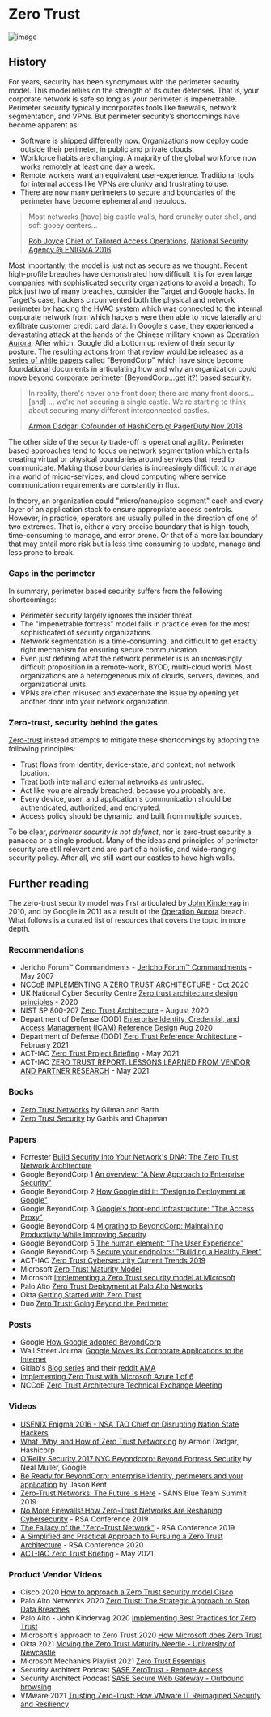 # Zero Trust
![image](https://user-images.githubusercontent.com/68043327/121101807-8eeab600-c7ca-11eb-88c3-b9cb8b5648ea.png)


## History

For years, security has been synonymous with the perimeter security model. This model relies on the strength of its outer defenses. That is, your corporate network is safe so long as your perimeter is impenetrable. Perimeter security typically incorporates tools like firewalls, network segmentation, and VPNs. But perimeter security’s shortcomings have become apparent as:

- Software is shipped differently now. Organizations now deploy code outside their perimeter, in public and private clouds.
- Workforce habits are changing. A majority of the global workforce now works remotely at least one day a week.
- Remote workers want an equivalent user-experience. Traditional tools for internal access like VPNs are clunky and frustrating to use.
- There are now many perimeters to secure and boundaries of the perimeter have become ephemeral and nebulous.

> Most networks [have] big castle walls, hard crunchy outer shell, and soft gooey centers...
>
> [Rob Joyce](https://en.wikipedia.org/wiki/Rob_Joyce) [Chief of Tailored Access Operations](https://en.wikipedia.org/wiki/Tailored_Access_Operations), [National Security Agency @ ENIGMA 2016](https://www.youtube.com/watch?v=bDJb8WOJYdA&feature=youtu.be&t=1627)

Most importantly, the model is just not as secure as we thought. Recent high-profile breaches have demonstrated how difficult it is for even large companies with sophisticated security organizations to avoid a breach. To pick just two of many breaches, consider the Target and Google hacks. In Target's case, hackers circumvented both the physical and network perimeter by [hacking the HVAC system](https://krebsonsecurity.com/2014/02/target-hackers-broke-in-via-hvac-company/) which was connected to the internal corporate network from which hackers were then able to move laterally and exfiltrate customer credit card data. In Google's case, they experienced a devastating attack at the hands of the Chinese military known as [Operation Aurora](https://en.wikipedia.org/wiki/Operation_Aurora). After which, Google did a bottom up review of their security posture. The resulting actions from that review would be released as a [series of white papers](https://ai.google/research/pubs/pub43231) called "BeyondCorp" which have since become foundational documents in articulating how and why an organization could move beyond corporate perimeter (BeyondCorp...get it?) based security.

> In reality, there's never one front door; there are many front doors...[and] ... we're not securing a single castle. We're starting to think about securing many different interconnected castles.
>
> [Armon Dadgar, Cofounder of HashiCorp @ PagerDuty Nov 2018](https://www.hashicorp.com/resources/how-zero-trust-networking)

The other side of the security trade-off is operational agility. Perimeter based approaches tend to focus on network segmentation which entails creating virtual or physical boundaries around services that need to communicate. Making those boundaries is increasingly difficult to manage in a world of micro-services, and cloud computing where service communication requirements are constantly in flux.

In theory, an organization could "micro/nano/pico-segment" each and every layer of an application stack to ensure appropriate access controls. However, in practice, operators are usually pulled in the direction of one of two extremes. That is, either a very precise boundary that is high-touch, time-consuming to manage, and error prone. Or that of a more lax boundary that may entail more risk but is less time consuming to update, manage and less prone to break.

### Gaps in the perimeter

In summary, perimeter based security suffers from the following shortcomings:

- Perimeter security largely ignores the insider threat.
- The "impenetrable fortress" model fails in practice even for the most sophisticated of security organizations.
- Network segmentation is a time-consuming, and difficult to get exactly right mechanism for ensuring secure communication.
- Even just defining what the network perimeter is is an increasingly difficult proposition in a remote-work, BYOD, multi-cloud world. Most organizations are a heterogeneous mix of clouds, servers, devices, and organizational units.
- VPNs are often misused and exacerbate the issue by opening yet another door into your network organization.

### Zero-trust, security behind the gates

[Zero-trust](https://ldapwiki.com/wiki/Zero%20Trust) instead attempts to mitigate these shortcomings by adopting the following principles:

- Trust flows from identity, device-state, and context; not network location.
- Treat both internal and external networks as untrusted.
- Act like you are already breached, because you probably are.
- Every device, user, and application's communication should be authenticated, authorized, and encrypted.
- Access policy should be dynamic, and built from multiple sources.

To be clear, _perimeter security is not defunct_, nor is zero-trust security a panacea or a single product. Many of the ideas and principles of perimeter security are still relevant and are part of a holistic, and wide-ranging security policy. After all, we still want our castles to have high walls.

## Further reading

The zero-trust security model was first articulated by [John Kindervag](http://www.virtualstarmedia.com/downloads/Forrester_zero_trust_DNA.pdf) in 2010, and by Google in 2011 as a result of the [Operation Aurora](https://en.wikipedia.org/wiki/Operation_Aurora) breach. What follows is a curated list of resources that covers the topic in more depth.

### Recommendations

- Jericho Forum™ Commandments - [Jericho Forum™ Commandments](https://static.spiceworks.com/attachments/post/0016/4842/commandments_v1.2.pdf) - May 2007
- NCCoE [IMPLEMENTING A ZERO TRUST ARCHITECTURE](https://www.nccoe.nist.gov/sites/default/files/library/project-descriptions/zta-project-description-final.pdf) - Oct 2020
- UK National Cyber Security Centre [Zero trust architecture design principles](https://github.com/ukncsc/zero-trust-architecture/) - 2020
- NIST SP 800-207 [Zero Trust Architecture](https://doi.org/10.6028/NIST.SP.800-207) - August 2020
- Department of Defense (DOD) [Enterprise Identity, Credential, and Access Management (ICAM) Reference Design](https://dodcio.defense.gov/Portals/0/Documents/Cyber/DoD_Enterprise_ICAM_Reference_Design.pdf) Aug 2020
- Department of Defense (DOD) [Zero Trust Reference Architecture](https://dodcio.defense.gov/Portals/0/Documents/Library/(U)ZT_RA_v1.1(U)_Mar21.pdf) - February 2021
- ACT-IAC [Zero Trust Project Briefing](https://www.actiac.org/document/zero-trust-project-briefing) - May 2021
- ACT-IAC [ZERO TRUST REPORT: LESSONS LEARNED FROM VENDOR AND PARTNER RESEARCH](https://www.actiac.org/document/zero-trust-report-lessons-learned-vendor-and-partner-research) - May 2021



### Books

- [Zero Trust Networks](http://shop.oreilly.com/product/0636920052265.do) by Gilman and Barth
- [Zero Trust Security](https://www.apress.com/us/book/9781484267011) by Garbis and Chapman

### Papers

- Forrester [Build Security Into Your Network's DNA: The Zero Trust Network Architecture](http://www.virtualstarmedia.com/downloads/Forrester_zero_trust_DNA.pdf)
- Google BeyondCorp 1 [An overview: "A New Approach to Enterprise Security"](https://research.google.com/pubs/pub43231.html)
- Google BeyondCorp 2 [How Google did it: "Design to Deployment at Google"](https://research.google.com/pubs/pub44860.html)
- Google BeyondCorp 3 [Google's front-end infrastructure: "The Access Proxy"](https://research.google.com/pubs/pub45728.html)
- Google BeyondCorp 4 [Migrating to BeyondCorp: Maintaining Productivity While Improving Security](https://research.google.com/pubs/pub46134.html)
- Google BeyondCorp 5 [The human element: "The User Experience"](https://research.google.com/pubs/pub46366.html)
- Google BeyondCorp 6 [Secure your endpoints: "Building a Healthy Fleet"](https://ai.google/research/pubs/pub47356)
- ACT-IAC [Zero Trust Cybersecurity Current Trends 2019](https://www.actiac.org/system/files/ACT-IAC%20Zero%20Trust%20Project%20Report%2004182019.pdf)
- Microsoft [Zero Trust Maturity Model](https://go.microsoft.com/fwlink/p/?LinkID=2109181&clcid=0x409&culture=en)
- Microsoft [Implementing a Zero Trust security model at Microsoft](https://www.microsoft.com/en-us/itshowcase/implementing-a-zero-trust-security-model-at-microsoft#printpdf)
- Palo Alto [Zero Trust Deployment at Palo Alto Networks](https://www.paloaltonetworks.com/apps/pan/public/downloadResource?pagePath=/content/pan/en_US/resources/use-case/zero-trust-deployment-at-palo-alto-networks)
- Okta [Getting Started with Zero Trust](https://www.okta.com/sites/default/files/2021-02/WPR_Getting-Started-With-Zero-Trust.pdf)
- Duo [Zero Trust: Going Beyond the Perimeter](https://duo.com/assets/ebooks/zero-trust-going-beyond-the-perimeter.pdf)

### Posts

- Google [How Google adopted BeyondCorp](https://security.googleblog.com/2019/06/how-google-adopted-beyondcorp.html)
- Wall Street Journal [Google Moves Its Corporate Applications to the Internet](https://blogs.wsj.com/cio/2015/05/11/google-moves-its-corporate-applications-to-the-internet/)
- Gitlab's [Blog series](https://about.gitlab.com/blog/tags.html#zero-trust) and their [reddit AMA](https://www.reddit.com/r/netsec/comments/d71p1d/were_a_100_remote_cloudnative_company_and_were/)
- [Implementing Zero Trust with Microsoft Azure 1 of 6](https://devblogs.microsoft.com/azuregov/implementing-zero-trust-with-microsoft-azure-identity-and-access-management-1-of-6/)
- NCCoE [Zero Trust Architecture Technical Exchange Meeting](https://www.nccoe.nist.gov/events/zero-trust-architecture-technical-exchange-meeting)

### Videos

- [USENIX Enigma 2016 - NSA TAO Chief on Disrupting Nation State Hackers](https://youtu.be/bDJb8WOJYdA?list=PLKb9-P1fRHxhSmCy5OaYZ5spcY8v3Pbaf)
- [What, Why, and How of Zero Trust Networking](https://youtu.be/eDVHIfVSdIo?list=PLKb9-P1fRHxhSmCy5OaYZ5spcY8v3Pbaf) by Armon Dadgar, Hashicorp
- [O'Reilly Security 2017 NYC Beyondcorp: Beyond Fortress Security](https://youtu.be/oAvDASLehpY?list=PLKb9-P1fRHxhSmCy5OaYZ5spcY8v3Pbaf) by Neal Muller, Google
- [Be Ready for BeyondCorp: enterprise identity, perimeters and your application](https://youtu.be/5UiWAlwok1s?list=PLKb9-P1fRHxhSmCy5OaYZ5spcY8v3Pbaf) by Jason Kent
- [Zero-Trust Networks: The Future Is Here](https://www.youtube.com/watch?v=EF_0dr8WkX8) - SANS Blue Team Summit 2019
- [No More Firewalls! How Zero-Trust Networks Are Reshaping Cybersecurity](https://www.youtube.com/watch?v=pyyd_OXHucI) - RSA Conference 2019
- [The Fallacy of the "Zero-Trust Network"](https://www.youtube.com/watch?v=tFrbt9s4Fns) - RSA Conference 2019
- [A Simplified and Practical Approach to Pursuing a Zero Trust Architecture](https://www.youtube.com/watch?v=A32ZwFjXyWU) - RSA Conference 2020
- [ACT-IAC Zero Trust Briefing](https://www.youtube.com/watch?v=XIxeXMqT23M) - May 2021


### Product Vendor Videos
- Cisco 2020 [How to approach a Zero Trust security model Cisco](https://www.youtube.com/watch?v=6q6c0Ld0qx0)
- Palo Alto Networks 2020 [Zero Trust: The Strategic Approach to Stop Data Breaches](https://www.youtube.com/watch?v=MxiuCXNCzFI)
- Palo Alto - John Kindervag 2020 [Implementing Best Practices for Zero Trust](https://www.youtube.com/watch?v=-ld2lfz6ytU)
- Microsoft's approach to Zero Trust 2020 [How Microsoft does Zero Trust](https://www.youtube.com/watch?v=bZCH4nkNP34)
- Okta 2021 [Moving the Zero Trust Maturity Needle -  University of Newcastle](https://www.youtube.com/watch?v=YCScMCRM8Io)
- Microsoft Mechanics Playlist 2021 [Zero Trust Essentials](https://youtube.com/playlist?list=PLXtHYVsvn_b_P09Jqw65XvV0zp6HP2liu)
- Security Architect Podcast [SASE ZeroTrust - Remote Access](https://youtube.com/playlist?list=PL3fwn2_OBVs39WMmTsVfSzobZ2P9JBLwz)
- Security Architect Podcast [SASE Secure Web Gateway - Outbound browsing](https://youtube.com/playlist?list=PL3fwn2_OBVs1FbmVCy7YZRZcBI5eyi0Av)
- VMware 2021 [Trusting Zero-Trust: How VMware IT Reimagined Security and Resiliency](https://www.youtube.com/watch?v=h6zhm9UskSU)

